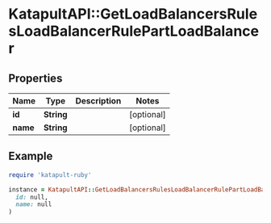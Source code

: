 # KatapultAPI::GetLoadBalancersRulesLoadBalancerRulePartLoadBalancer

## Properties

| Name | Type | Description | Notes |
| ---- | ---- | ----------- | ----- |
| **id** | **String** |  | [optional] |
| **name** | **String** |  | [optional] |

## Example

```ruby
require 'katapult-ruby'

instance = KatapultAPI::GetLoadBalancersRulesLoadBalancerRulePartLoadBalancer.new(
  id: null,
  name: null
)
```

